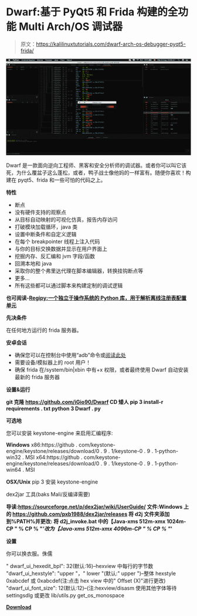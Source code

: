 # Dwarf:基于 PyQt5 和 Frida 构建的全功能 Multi Arch/OS 调试器

> 原文：<https://kalilinuxtutorials.com/dwarf-arch-os-debugger-pyqt5-frida/>

[![Dwarf : Full Featured Multi Arch/OS Debugger Built On Top Of PyQt5 & Frida](img//f8eb160e6614530569fa2e873cdb2a6c.png "Dwarf : Full Featured Multi Arch/OS Debugger Built On Top Of PyQt5 & Frida")](https://1.bp.blogspot.com/-mTxelFTFDPM/XSv07ScY3vI/AAAAAAAABWk/NSp6DvHWcyMpjEbOkS-NSU0BiTYgj0iaQCLcBGAs/s1600/Dwarf%25281%2529.png)

Dwarf 是一款面向逆向工程师、黑客和安全分析师的调试器。或者你可以叫它该死，为什么覆盆子这么蓬松，或者，鸭子战士像他妈的一样富有。随便你喜欢！构建在 pyqt5、frida 和一些可怕的代码之上。

**特性**

*   断点
*   没有硬件支持的观察点
*   从目标自动映射的可视化仿真，报告内存访问
*   打破模块加载循环，java 类
*   设置中断条件和自定义逻辑
*   在每个 breakpointer 线程上注入代码
*   与你的目标交换数据并显示在用户界面上
*   挖掘内存、反汇编和 jvm 字段/函数
*   回溯本地和 java
*   采取你的整个弗里达代理在脚本编辑器，转换挂钩断点等
*   更多…
*   所有这些都可以通过脚本来构建定制的调试逻辑

**也可阅读-[Regipy:一个独立于操作系统的 Python 库，用于解析离线注册表配置单元](https://kalilinuxtutorials.com/regipy-python-library-registry-hives/)**

**先决条件**

在任何地方运行的 frida 服务器。

**安卓会话**

*   确保您可以在控制台中使用“adb”命令或[阅读此处](https://www.xda-developers.com/adb-fastboot-any-directory-windows-linux/)
*   需要设备/模拟器上的 root 用户！
*   确保 frida 在/system/bin|xbin 中有+x 权限，或者最终使用 Dwarf 自动安装最新的 frida 服务器

**设置&运行**

**git 克隆 https://github.com/iGio90/Dwarf
CD 矮人
pip 3 install-r requirements . txt
python 3 Dwarf . py**

**可选地**

您可以安装 keystone-engine 来启用汇编程序:

**Windows** x86:https://github . com/keystone-engine/keystone/releases/download/0 . 9 . 1/keystone-0 . 9 . 1-python-win32 . MSI
x64:https://github . com/keystone-engine/keystone/releases/download/0 . 9 . 1/keystone-0 . 9 . 1-python-win64 . MSI

**OSX/Unix** pip 3 安装 keystone-engine

dex2jar 工具(baks Mali/反编译需要)

**导读:https://sourceforge.net/p/dex2jar/wiki/UserGuide/
文件:Windows 上的 https://github.com/pxb1988/dex2jar/releases
将 d2j 文件夹添加到%PATH%并更改:
将 d2j_invoke.bat 中的【Java-xms 512m-xmx 1024m-CP " % CP % "*****'改为【Java-xms 512m-xmx 4096m-CP " % CP % "*****'**

**设置**

你可以换衣服。侏儒

" dwarf_ui_hexedit_bpl": 32(默认:16)–hexview 中每行的字节数
"dwarf_ui_hexstyle": "upper "，" lower "(默认:" upper ")–整体 hexstyle 0xabcdef 或 0xabcdef(注:点击 hex view 中的" Offset (X)"进行更改)
"dwarf_ui_font_size": 12(默认:12)–(注:hexview/disasm 使用其他字体等待 settingsdlg 或更改 lib/utils.py get_os_monospace

[**Download**](https://github.com/iGio90/Dwarf)